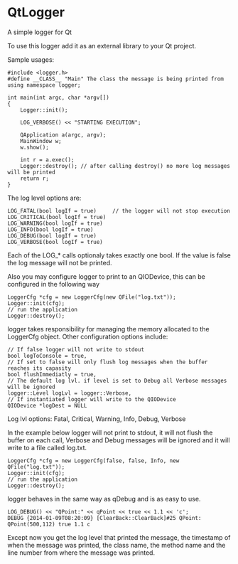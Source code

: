 QtLogger
========

A simple logger for Qt

To use this logger add it as an external library to your Qt project. 

Sample usages:

    #include <logger.h>
    #define __CLASS__ "Main" The class the message is being printed from
    using namespace logger;

    int main(int argc, char *argv[])
    {
        Logger::init();
    
        LOG_VERBOSE() << "STARTING EXECUTION";
    
        QApplication a(argc, argv);
        MainWindow w;
        w.show();

        int r = a.exec();
        Logger::destroy(); // after calling destroy() no more log messages will be printed
        return r;
    }

The log level options are:

    LOG_FATAL(bool logIf = true)     // the logger will not stop execution
    LOG_CRITICAL(bool logIf = true)
    LOG_WARNING(bool logIf = true)
    LOG_INFO(bool logIf = true)
    LOG_DEBUG(bool logIf = true)
    LOG_VERBOSE(bool logIf = true)

Each of the LOG_* calls optionaly takes exactly one bool. If the value is false the log message will not be printed.

Also you may configure logger to print to an QIODevice, this can be configured in the following way

    LoggerCfg *cfg = new LoggerCfg(new QFile("log.txt"));
    Logger::init(cfg);
    // run the application
    Logger::destroy();
    
logger takes responsibility for managing the memory allocated to the LoggerCfg object. Other configuration options include:

    // If false logger will not write to stdout
    bool logToConsole = true,
    // If set to false will only flush log messages when the buffer reaches its capasity
    bool flushImmediatly = true, 
    // The default log lvl. if level is set to Debug all Verbose messages will be ignored
    logger::Level logLvl = logger::Verbose,
    // If instantiated logger will write to the QIODevice
    QIODevice *logDest = NULL

Log lvl options:
    Fatal, Critical, Warning, Info, Debug, Verbose

In the example below logger will not print to stdout, it will not flush the buffer on each call, Verbose and Debug messages will be ignored and it will write to a file called log.txt.

    LoggerCfg *cfg = new LoggerCfg(false, false, Info, new QFile("log.txt"));
    Logger::init(cfg);
    // run the application
    Logger::destroy();
    
logger behaves in the same way as qDebug and is as easy to use.

    LOG_DEBUG() << "QPoint:" << qPoint << true << 1.1 << 'c';
    DEBUG {2014-01-09T08:20:09} [ClearBack::ClearBack]#25 QPoint: QPoint(500,112) true 1.1 c
    
Except now you get the log level that printed the message, the timestamp of when the message was printed, the class name, the method name and the line number from where the message was printed. 
